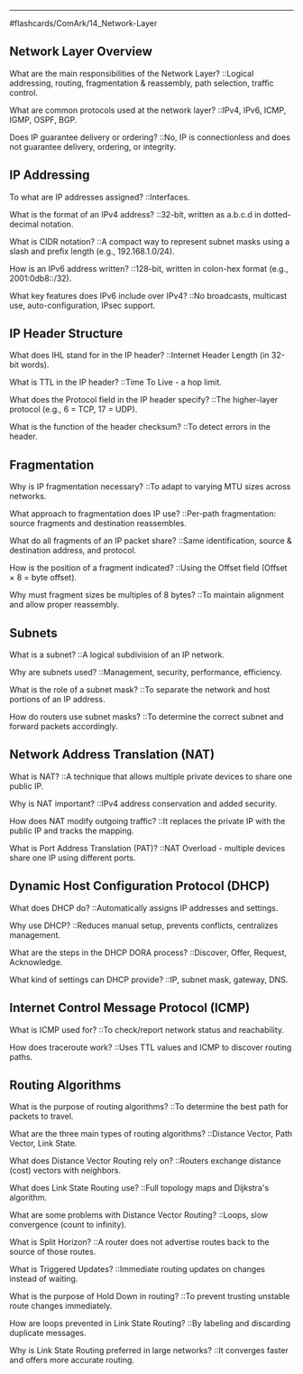 ___
#flashcards/ComArk/14_Network-Layer

## Network Layer Overview

What are the main responsibilities of the Network Layer? ::Logical addressing, routing, fragmentation & reassembly, path selection, traffic control.
<!--SR:!2025-06-19,2,239-->

What are common protocols used at the network layer? ::IPv4, IPv6, ICMP, IGMP, OSPF, BGP.
<!--SR:!2025-07-10,24,250-->

Does IP guarantee delivery or ordering? ::No, IP is connectionless and does not guarantee delivery, ordering, or integrity.
<!--SR:!2025-06-18,2,239-->

## IP Addressing

To what are IP addresses assigned? ::Interfaces.
<!--SR:!2025-06-19,2,239-->

What is the format of an IPv4 address? ::32-bit, written as a.b.c.d in dotted-decimal notation.
<!--SR:!2025-06-18,2,239-->


What is CIDR notation? ::A compact way to represent subnet masks using a slash and prefix length (e.g., 192.168.1.0/24).
<!--SR:!2025-06-18,2,239-->

How is an IPv6 address written? ::128-bit, written in colon-hex format (e.g., 2001:0db8::/32).
<!--SR:!2025-06-19,2,239-->

What key features does IPv6 include over IPv4? ::No broadcasts, multicast use, auto-configuration, IPsec support.
<!--SR:!2025-06-19,2,239-->

## IP Header Structure

What does IHL stand for in the IP header? ::Internet Header Length (in 32-bit words).
<!--SR:!2025-06-19,2,239-->

What is TTL in the IP header? ::Time To Live - a hop limit.
<!--SR:!2025-07-04,18,250-->

What does the Protocol field in the IP header specify? ::The higher-layer protocol (e.g., 6 = TCP, 17 = UDP).
<!--SR:!2025-06-19,2,239-->

What is the function of the header checksum? ::To detect errors in the header.
<!--SR:!2025-07-07,21,250-->

## Fragmentation

Why is IP fragmentation necessary? ::To adapt to varying MTU sizes across networks.
<!--SR:!2025-06-19,2,239-->

What approach to fragmentation does IP use? ::Per-path fragmentation: source fragments and destination reassembles.
<!--SR:!2025-06-19,2,239-->

What do all fragments of an IP packet share? ::Same identification, source & destination address, and protocol.
<!--SR:!2025-06-19,2,239-->

How is the position of a fragment indicated? ::Using the Offset field (Offset × 8 = byte offset).
<!--SR:!2025-06-19,2,239-->

Why must fragment sizes be multiples of 8 bytes? ::To maintain alignment and allow proper reassembly.
<!--SR:!2025-06-19,2,239-->

## Subnets

What is a subnet? ::A logical subdivision of an IP network.
<!--SR:!2025-06-19,2,239-->

Why are subnets used? ::Management, security, performance, efficiency.
<!--SR:!2025-06-19,2,239-->

What is the role of a subnet mask? ::To separate the network and host portions of an IP address.
<!--SR:!2025-06-19,2,239-->

How do routers use subnet masks? ::To determine the correct subnet and forward packets accordingly.
<!--SR:!2025-06-19,2,239-->

## Network Address Translation (NAT)

What is NAT? ::A technique that allows multiple private devices to share one public IP.
<!--SR:!2025-06-19,2,239-->

Why is NAT important? ::IPv4 address conservation and added security.
<!--SR:!2025-06-19,2,239-->

How does NAT modify outgoing traffic? ::It replaces the private IP with the public IP and tracks the mapping.
<!--SR:!2025-06-19,2,239-->

What is Port Address Translation (PAT)? ::NAT Overload - multiple devices share one IP using different ports.
<!--SR:!2025-06-19,2,239-->

## Dynamic Host Configuration Protocol (DHCP)

What does DHCP do? ::Automatically assigns IP addresses and settings.
<!--SR:!2025-06-18,2,190-->

Why use DHCP? ::Reduces manual setup, prevents conflicts, centralizes management.
<!--SR:!2025-06-19,2,239-->

What are the steps in the DHCP DORA process? ::Discover, Offer, Request, Acknowledge.
<!--SR:!2025-06-19,2,239-->

What kind of settings can DHCP provide? ::IP, subnet mask, gateway, DNS.
<!--SR:!2025-06-19,2,239-->

## Internet Control Message Protocol (ICMP)

What is ICMP used for? ::To check/report network status and reachability.
<!--SR:!2025-06-19,2,239-->

How does traceroute work? ::Uses TTL values and ICMP to discover routing paths.
<!--SR:!2025-06-18,2,210-->

## Routing Algorithms

What is the purpose of routing algorithms? ::To determine the best path for packets to travel.
<!--SR:!2025-07-09,23,250-->

What are the three main types of routing algorithms? ::Distance Vector, Path Vector, Link State.
<!--SR:!2025-06-19,2,239-->

What does Distance Vector Routing rely on? ::Routers exchange distance (cost) vectors with neighbors.
<!--SR:!2025-06-19,2,239-->

What does Link State Routing use? ::Full topology maps and Dijkstra's algorithm.
<!--SR:!2025-06-19,2,239-->

What are some problems with Distance Vector Routing? ::Loops, slow convergence (count to infinity).
<!--SR:!2025-06-18,2,239-->

What is Split Horizon? ::A router does not advertise routes back to the source of those routes.
<!--SR:!2025-06-19,2,239-->

What is Triggered Updates? ::Immediate routing updates on changes instead of waiting.
<!--SR:!2025-06-19,2,239-->

What is the purpose of Hold Down in routing? ::To prevent trusting unstable route changes immediately.
<!--SR:!2025-06-19,2,239-->

How are loops prevented in Link State Routing? ::By labeling and discarding duplicate messages.
<!--SR:!2025-06-18,2,190-->

Why is Link State Routing preferred in large networks? ::It converges faster and offers more accurate routing.
<!--SR:!2025-06-19,2,239-->